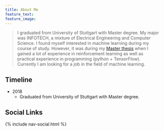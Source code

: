 ```yaml
---
title: About Me
feature_text: 
feature_image: 
---
```


> I graduated from University of Stuttgart with Master degree. My major was INFOTECH, a mixture of Electrical Engineering and Computer Science. I found myself interested in machine learning during my course of study. However, it was during my [Master thesis](https://zhenkaishou.github.io/my-site/misc/2018/12/18/My-Master-Thesis/) when I gained a lot of experience in reinforcement learning as well as practical experience in programming (python + TensorFlow). Currently I am looking for a job in the field of machine learning.

## Timeline
- 2018
  - Graduated from University of Stuttgart with Master degree.

## Social Links
{% include nav-social.html %}
